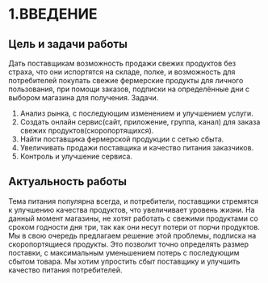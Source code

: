 # 1.ВВЕДЕНИЕ
## Цель и задачи работы
Дать поставщикам возможность продажи свежих продуктов без страха, что они испортятся на складе, полке, и  возможность для потребителей покупать свежие фермерские продукты для личного пользования, при помощи заказов, подписки на определённые дни с выбором магазина для получения. 
Задачи. 
1) Анализ рынка, с последующим изменением и улучшением услуги. 
2) Создать онлайн сервис(сайт, приложение, группа, канал) для заказа свежих продуктов(скоропортящихся). 
3) Найти поставщика фермерской продукции с сетью сбыта. 
4) Увеличивать продажи поставщика и качество питания заказчиков. 
5) Контроль и улучшение сервиса. 
## Актуальность работы
Тема питания популярна всегда, и потребители, поставщики стремятся к улучшению качества продуктов, что увеличивает уровень жизни. На данный момент магазины, не хотят работать с свежими продуктами со сроком годности дня три, так как они несут потери от порчи продуктов. Мы в свою очередь предлагаем решение этой проблемы, подписка на  скоропортящиеся продукты. Это позволит точно определять размер поставки, с максимальным уменьшением потерь с последующим сбытом товара. Мы хотим упростить сбыт поставщику и улучшить качество питания потребителей.